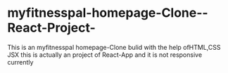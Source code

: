 # myfitnesspal-homepage-Clone--React-Project-
 This is an myfitnesspal homepage-Clone  bulid with the help ofHTML,CSS JSX  this is actually an project of React-App and it is not responsive currently 
